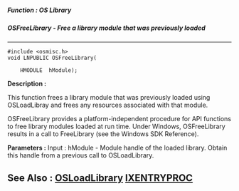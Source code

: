 ##### Function : OS Library
##### OSFreeLibrary - Free a library module that was previously loaded
---
```
#include <osmisc.h>
void LNPUBLIC OSFreeLibrary(

	HMODULE  hModule);
```
**Description :**

This function frees a library module that was previously loaded using 
OSLoadLibray and frees any resources associated with that module.

OSFreeLibrary provides a platform-independent procedure for API functions to 
free library modules loaded at run time.  Under Windows, OSFreeLibrary results 
in a call to FreeLibrary (see the Windows SDK Reference).

**Parameters :**
Input :
hModule  -  Module handle of the loaded library.  Obtain this handle from a previous call to OSLoadLibrary.



**See Also :**
[OSLoadLibrary](/domino-c-api-docs/reference/Func/OSLoadLibrary)
[IXENTRYPROC](/domino-c-api-docs/reference/Data/IXENTRYPROC)
---
